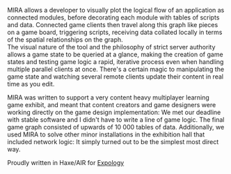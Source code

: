MIRA allows a developer to visually plot the logical flow of an application as connected modules, before decorating each module with tables of scripts and data. Connected game clients then travel along this graph like pieces on a game board, triggering scripts, receiving data collated locally in terms of the spatial relationships on the graph.  
The visual nature of the tool and the philosophy of strict server authority allows a game state to be queried at a glance, making the creation of game states and testing game logic a rapid, iterative process even when handling multiple parallel clients at once. There's a certain magic to manipulating the game state and watching several remote clients update their content in real time as you edit.  

MIRA was written to support a very content heavy multiplayer learning game exhibit, and meant that content creators and game designers were working directly on the game design implementation: We met our deadline with stable software and I didn't have to write a line of game logic. The final game graph consisted of upwards of 10 000 tables of data. Additionally, we used MIRA to solve other minor installations in the exhibition hall that included network logic: It simply turned out to be the simplest most direct way.  

Proudly written in Haxe/AIR for [Expology](http://www.expology.no)
